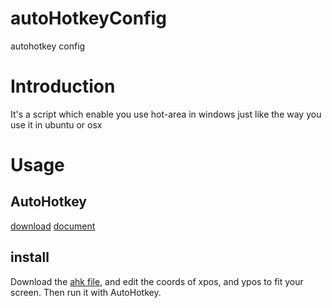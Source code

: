 # autoHotkeyConfig
autohotkey config

# Introduction

It's a script which enable you use hot-area in windows just like the way you use it in ubuntu or osx


# Usage

## AutoHotkey
[download](https://www.autohotkey.com/download/)
[document](https://www.autohotkey.com/docs/AutoHotkey.htm)

## install

Download the [ahk file](https://raw.githubusercontent.com/aak1247/autoHotkeyConfig/master/hotarea.ahk), and edit the coords of xpos, and ypos to fit your screen. Then run it with AutoHotkey.
